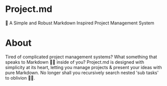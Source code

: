 # Project.md
📝 A Simple and Robust Markdown Inspired Project Management System

# About
Tired of complicated project management systems? What something that speaks to Markdown 🐱‍👤 inside of you? Project.md is designed with simplicity at its heart, letting you manage projects & present your ideas with pure Markdown. No longer shall you recursively search nested 'sub tasks' to oblivion 🌌🤯.